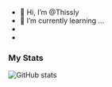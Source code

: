 - 👋 Hi, I’m @Thissly
- 🌱 I’m currently learning ...
-
-

### My Stats
![GitHub stats](https://github-readme-stats.vercel.app/api?username=Thissly&show_icons=true&theme=radical)

